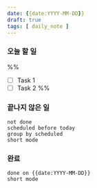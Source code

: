```yaml
---
date: {{date:YYYY-MM-DD}}
draft: true
tags: [ daily_note ]
---
```

### 오늘 할 일
%%
- [ ] Task 1
- [ ] Task 2
%%

### 끝나지 않은 일
```tasks
not done
scheduled before today
group by scheduled
short mode
```

### 완료
```tasks
done on {{date:YYYY-MM-DD}}
short mode
```